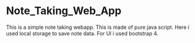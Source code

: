 # Note_Taking_Web_App
This is a simple note taking webapp.
This is made of pure java script. Here i used local storage to save note data. For UI i used bootstrap 4.
